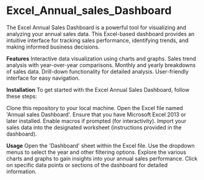 # Excel_Annual_sales_Dashboard
The Excel Annual Sales Dashboard is a powerful tool for visualizing and analyzing your annual sales data. This Excel-based dashboard provides an intuitive interface for tracking sales performance, identifying trends, and making informed business decisions.


**Features**
Interactive data visualization using charts and graphs.
Sales trend analysis with year-over-year comparisons.
Monthly and yearly breakdowns of sales data.
Drill-down functionality for detailed analysis.
User-friendly interface for easy navigation.


**Installation**
To get started with the Excel Annual Sales Dashboard, follow these steps:

Clone this repository to your local machine.
Open the Excel file named 'Annual sales Dashboard'.
Ensure that you have Microsoft Excel 2013 or later installed.
Enable macros if prompted (for interactivity).
Import your sales data into the designated worksheet (instructions provided in the dashboard).


**Usage**
Open the 'Dashboard' sheet within the Excel file.
Use the dropdown menus to select the year and other filtering options.
Explore the various charts and graphs to gain insights into your annual sales performance.
Click on specific data points or sections of the dashboard for detailed information.
